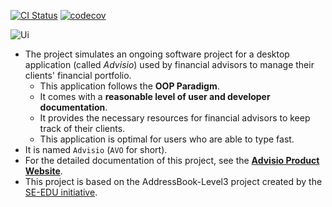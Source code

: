 [![CI Status](https://github.com/se-edu/addressbook-level3/workflows/Java%20CI/badge.svg)](https://github.com/se-edu/addressbook-level3/actions)
[![codecov](https://codecov.io/gh/AY2223S2-CS2103T-T09-4/tp/branch/master/graph/badge.svg?token=86RA4OKJCG)](https://codecov.io/gh/AY2223S2-CS2103T-T09-4/tp)

![Ui](docs/images/Ui.png)
* The project simulates an ongoing software project for a desktop application (called _Advisio_) used by financial advisors to manage their clients' financial portfolio.
  * This application follows the **OOP Paradigm**.
  * It comes with a **reasonable level of user and developer documentation**.
  * It provides the necessary resources for financial advisors to keep track of their clients.
  * This application is optimal for users who are able to type fast.
* It is named `Advisio` (`AVO` for short).
* For the detailed documentation of this project, see the **[Advisio Product Website](https://ay2223s2-cs2103t-t09-4.github.io/tp/)**.
* This project is based on the AddressBook-Level3 project created by the [SE-EDU initiative](https://se-education.org).
